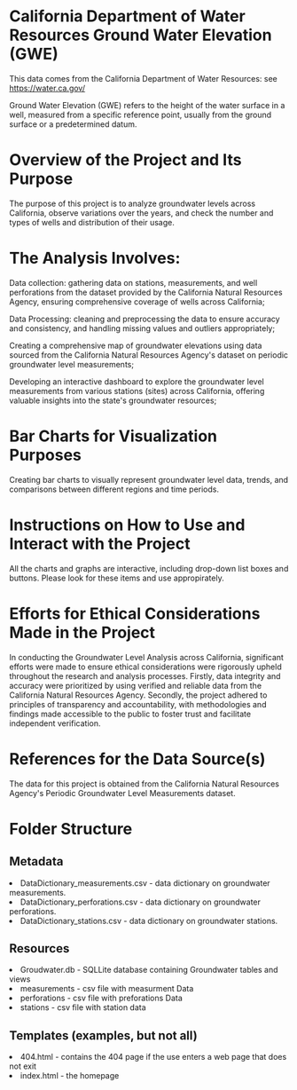 <h1>California Department of Water Resources Ground Water Elevation (GWE)</h1>
<p>This data comes from the California Department of Water Resources: see <a href="https://water.ca.gov/">https://water.ca.gov/</a></p>
<p>Ground Water Elevation (GWE) refers to the height of the water surface in a well, measured from a specific reference point, usually from the ground surface or a predetermined datum.</p>

<h1>Overview of the Project and Its Purpose</h1>
<p>The purpose of this project is to analyze groundwater levels across California, observe variations over the years, and check the number and types of wells and distribution of their usage.</p>

<h1>The Analysis Involves:</h1>
<p>Data collection: gathering data on stations, measurements, and well perforations from the dataset provided by the California Natural Resources Agency, ensuring comprehensive coverage of wells across California;</p>
<p>Data Processing: cleaning and preprocessing the data to ensure accuracy and consistency, and handling missing values and outliers appropriately;</p>
<p>Creating a comprehensive map of groundwater elevations using data sourced from the California Natural Resources Agency's dataset on periodic groundwater level measurements;</p>
<p>Developing an interactive dashboard to explore the groundwater level measurements from various stations (sites) across California, offering valuable insights into the state's groundwater resources;</p>

<h1>Bar Charts for Visualization Purposes</h1>
<p>Creating bar charts to visually represent groundwater level data, trends, and comparisons between different regions and time periods.</p>

<h1>Instructions on How to Use and Interact with the Project</h1>
<p>All the charts and graphs are interactive, including drop-down list boxes and buttons.  Please look for these items and use appropirately.</p>

<h1>Efforts for Ethical Considerations Made in the Project</h1>
<p>In conducting the Groundwater Level Analysis across California, significant efforts were made to ensure ethical considerations were rigorously upheld throughout the research and analysis processes. Firstly, data integrity and accuracy were prioritized by using verified and reliable data from the California Natural Resources Agency. Secondly, the project adhered to principles of transparency and accountability, with methodologies and findings made accessible to the public to foster trust and facilitate independent verification.</p>

<h1>References for the Data Source(s)</h1>
<p>The data for this project is obtained from the California Natural Resources Agency's Periodic Groundwater Level Measurements dataset.</p>


<h1>Folder Structure</h1>
<h2>Metadata</h2>
<li> DataDictionary_measurements.csv - data dictionary on groundwater measurements.</li>
<li> DataDictionary_perforations.csv - data dictionary on groundwater perforations.</li>
<li> DataDictionary_stations.csv - data dictionary on groundwater stations.</li>
<h2>Resources</h2>
<li>  Groudwater.db - SQLLite database containing Groundwater tables and views</li>
<li>  measurements - csv file with measurment Data</li>
<li>  perforations - csv file with preforations Data</li>
<li>  stations - csv file with station data</li>
<h2>Templates (examples, but not all)</h2>
<li>  404.html - contains the 404 page if the use enters a web page that does not exit</li>
<li>  index.html - the homepage</li>
